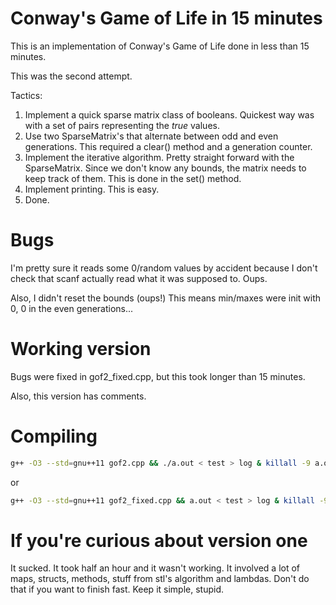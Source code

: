 Conway's Game of Life in 15 minutes
===================================

This is an implementation of Conway's Game of Life done in less than 15 minutes.

This was the second attempt.

Tactics:
1.  Implement a quick sparse matrix class of booleans. Quickest way was with a set of pairs representing the _true_ values.
2.  Use two SparseMatrix's that alternate between odd and even generations. This required a clear() method and a generation counter.
3.  Implement the iterative algorithm. Pretty straight forward with the SparseMatrix. Since we don't know any bounds, the matrix needs to keep track of them. This is done in the set() method.
4.  Implement printing. This is easy.
5.  Done.

Bugs
====

I'm pretty sure it reads some 0/random values by accident because I don't check that scanf actually read what it was supposed to. Oups.

Also, I didn't reset the bounds (oups!) This means min/maxes were init with 0, 0 in the even generations...

Working version
===============

Bugs were fixed in gof2_fixed.cpp, but this took longer than 15 minutes.

Also, this version has comments.

Compiling
=========

```sh
g++ -O3 --std=gnu++11 gof2.cpp && ./a.out < test > log & killall -9 a.out
```

or
```sh
g++ -O3 --std=gnu++11 gof2_fixed.cpp && a.out < test > log & killall -9 a.out
```

If you're curious about version one
===================================

It sucked. It took half an hour and it wasn't working. It involved a lot of maps, structs, methods, stuff from stl's algorithm and lambdas. Don't do that if you want to finish fast. Keep it simple, stupid.
